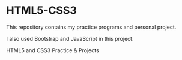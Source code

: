 # HTML5-CSS3

This repository contains my practice programs and personal project.

I also used Bootstrap and JavaScript in this project.

HTML5 and CSS3 Practice &amp; Projects
